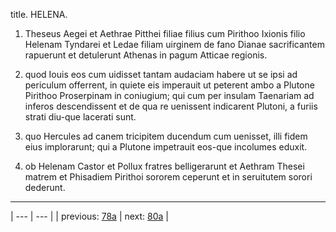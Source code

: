 title. HELENA.



1. Theseus Aegei et Aethrae Pitthei filiae filius cum Pirithoo Ixionis filio Helenam Tyndarei et Ledae filiam uirginem de fano Dianae sacrificantem rapuerunt et detulerunt Athenas in pagum Atticae regionis.



2. quod Iouis eos cum uidisset tantam audaciam habere ut se ipsi ad periculum offerrent, in quiete eis imperauit ut peterent ambo a Plutone Pirithoo Proserpinam in coniugium; qui cum per insulam Taenariam ad inferos descendissent et de qua re uenissent indicarent Plutoni, a furiis strati diu-que lacerati sunt.



3. quo Hercules ad canem tricipitem ducendum cum uenisset, illi fidem eius implorarunt; qui a Plutone impetrauit eos-que incolumes eduxit.



4. ob Helenam Castor et Pollux fratres belligerarunt et Aethram Thesei matrem et Phisadiem Pirithoi sororem ceperunt et in seruitutem sorori dederunt.



---

| --- | --- |
| previous: [78a](../78a/) | next: [80a](../80a/) |